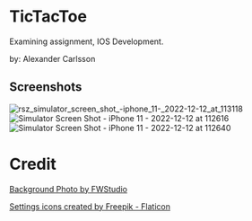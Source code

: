 # TicTacToe
Examining assignment, IOS Development.

by: Alexander Carlsson
       
## Screenshots

![rsz_simulator_screen_shot_-_iphone_11_-_2022-12-12_at_113118](https://user-images.githubusercontent.com/47304533/207023577-6b0624f0-8c38-4f44-9e80-0e8d62288044.jpg)
![Simulator Screen Shot - iPhone 11 - 2022-12-12 at 112616](https://user-images.githubusercontent.com/47304533/207023195-e123f1a8-108c-498a-97c8-8b955378ba28.jpg)
![Simulator Screen Shot - iPhone 11 - 2022-12-12 at 112640](https://user-images.githubusercontent.com/47304533/207023199-c1257068-1cbd-4170-8633-abf0f773effc.jpg)

# Credit

<a href="https://www.pexels.com/photo/brown-wood-surface-172289/"> Background Photo by FWStudio </a>



<a href="https://www.flaticon.com/authors/freepik">Settings icons created by Freepik - Flaticon</a>
